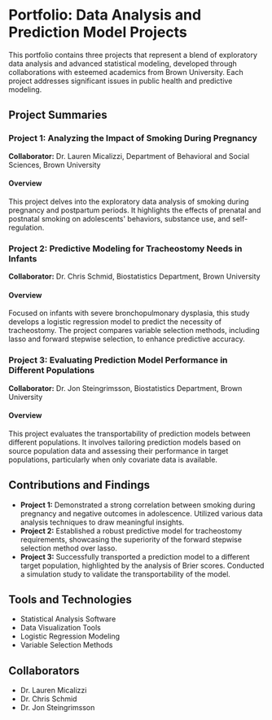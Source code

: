 # Portfolio: Data Analysis and Prediction Model Projects

This portfolio contains three projects that represent a blend of exploratory data analysis and advanced statistical modeling, developed through collaborations with esteemed academics from Brown University. Each project addresses significant issues in public health and predictive modeling.

## Project Summaries

### Project 1: Analyzing the Impact of Smoking During Pregnancy
**Collaborator:** Dr. Lauren Micalizzi, Department of Behavioral and Social Sciences, Brown University

#### Overview
This project delves into the exploratory data analysis of smoking during pregnancy and postpartum periods. It highlights the effects of prenatal and postnatal smoking on adolescents' behaviors, substance use, and self-regulation.

### Project 2: Predictive Modeling for Tracheostomy Needs in Infants
**Collaborator:** Dr. Chris Schmid, Biostatistics Department, Brown University

#### Overview
Focused on infants with severe bronchopulmonary dysplasia, this study develops a logistic regression model to predict the necessity of tracheostomy. The project compares variable selection methods, including lasso and forward stepwise selection, to enhance predictive accuracy.

### Project 3: Evaluating Prediction Model Performance in Different Populations
**Collaborator:** Dr. Jon Steingrimsson, Biostatistics Department, Brown University

#### Overview
This project evaluates the transportability of prediction models between different populations. It involves tailoring prediction models based on source population data and assessing their performance in target populations, particularly when only covariate data is available.

## Contributions and Findings

- **Project 1:** Demonstrated a strong correlation between smoking during pregnancy and negative outcomes in adolescence. Utilized various data analysis techniques to draw meaningful insights.
- **Project 2:** Established a robust predictive model for tracheostomy requirements, showcasing the superiority of the forward stepwise selection method over lasso.
- **Project 3:** Successfully transported a prediction model to a different target population, highlighted by the analysis of Brier scores. Conducted a simulation study to validate the transportability of the model.

## Tools and Technologies

- Statistical Analysis Software
- Data Visualization Tools
- Logistic Regression Modeling
- Variable Selection Methods

## Collaborators

- Dr. Lauren Micalizzi
- Dr. Chris Schmid
- Dr. Jon Steingrimsson
